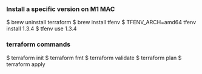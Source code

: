 
### Install a specific version on M1 MAC
$ brew uninstall terraform
$ brew install tfenv 
$ TFENV_ARCH=amd64 tfenv install 1.3.4
$ tfenv use 1.3.4


### terraform commands
$ terraform init
$ terraform fmt
$ terraform validate
$ terraform plan
$ terraform apply
